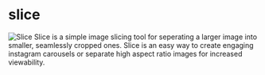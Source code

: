 # slice
![Slice](https://github.com/matthewjguck/slice/assets/160309784/0e1e7262-8f83-45bc-a7e7-59958ca09b18)
Slice is a simple image slicing tool for seperating a larger image into smaller, seamlessly cropped ones. Slice is an easy way to create engaging instagram carousels or separate high aspect ratio images for increased viewability.
